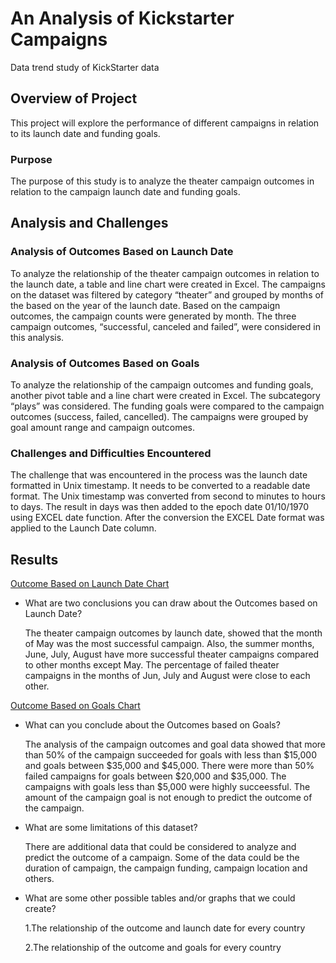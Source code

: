 # An Analysis of Kickstarter Campaigns
Data trend study of  KickStarter data

## Overview of Project
This project will explore the performance of different campaigns in relation to its launch date and funding goals.     
### Purpose
The purpose of this study is to analyze the theater campaign outcomes in relation to the campaign launch date and funding goals.  
## Analysis and Challenges
      
### Analysis of Outcomes Based on Launch Date
To analyze the relationship of the theater campaign outcomes in relation to the launch date, a table and line chart were created in Excel. The campaigns on the dataset was filtered by category “theater” and grouped by months of the based on the year of the launch date.  Based on the campaign outcomes, the campaign counts were generated by month.  The three campaign outcomes, “successful, canceled and failed”, were considered in this analysis.
### Analysis of Outcomes Based on Goals
To analyze the relationship of the campaign outcomes and funding goals, another pivot table and a line chart were created in Excel. The subcategory “plays” was considered. The funding goals were compared to the campaign outcomes (success, failed, cancelled). The campaigns were grouped by goal amount range and campaign outcomes. 
### Challenges and Difficulties Encountered
The challenge that was encountered in the process was the launch date formatted in Unix timestamp. It needs to be converted to a readable date format.   The Unix timestamp was converted from second to minutes to hours to days. The result in days was then added to the epoch date 01/10/1970 using EXCEL date function. After the conversion the EXCEL Date format was applied to the Launch Date column.
## Results

[Outcome Based on Launch Date Chart](https://github.com/fmgribbon/kickerstarter-analysis/blob/main/Resources/Theater_Outcomes_vs_Launch.png)

- What are two conclusions you can draw about the Outcomes based on Launch Date?

  The theater campaign outcomes by launch date, showed that the month of May was the most successful campaign. Also, the summer months, June, July, August have more successful theater campaigns compared to other months except May. The percentage of failed theater campaigns in the months of Jun, July and August were close to each other.

[Outcome Based on Goals Chart](https://github.com/fmgribbon/kickerstarter-analysis/blob/main/Resources/Outcomes_vs_Goals.png)


- What can you conclude about the Outcomes based on Goals?

   The analysis of the campaign outcomes and goal data showed that more than 50% of the campaign succeeded for goals with less than $15,000 and goals between $35,000 and $45,000. There were more than 50% failed campaigns for goals between $20,000 and $35,000. The campaigns with  goals less than $5,000 were highly succeessful. The amount of the campaign goal is not enough to predict the outcome of the campaign. 
- What are some limitations of this dataset?
  
  There are additional data that could be considered to analyze and predict the outcome of a campaign. Some of the data could be the duration of campaign, the campaign funding, campaign location and others.
  
- What are some other possible tables and/or graphs that we could create?

   1.The relationship of the outcome and launch date for every country
   
   2.The relationship of the outcome and goals for every country

